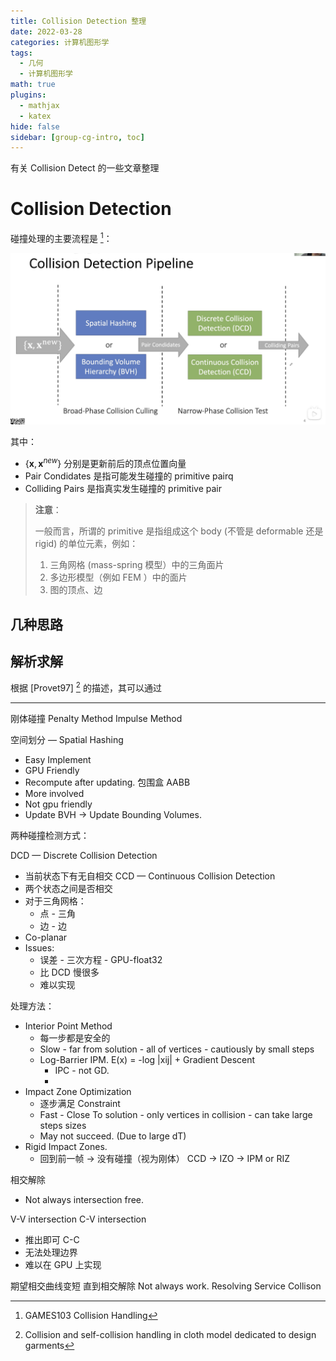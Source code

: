 ```yaml
---
title: Collision Detection 整理
date: 2022-03-28
categories: 计算机图形学
tags:
  - 几何
  - 计算机图形学
math: true
plugins:
  - mathjax
  - katex
hide: false
sidebar: [group-cg-intro, toc]
---
```


有关 Collision Detect 的一些文章整理

<!-- more -->

# Collision Detection

碰撞处理的主要流程是 [^1]：

![](2022-04-05-17-32-22.png)

其中：

- $\{\mathbf x, \mathbf x^{new}\}$ 分别是更新前后的顶点位置向量
- Pair Condidates 是指可能发生碰撞的 primitive pairq
- Colliding Pairs 是指真实发生碰撞的 primitive pair

> **注意**：
>
> 一般而言，所谓的 primitive 是指组成这个 body (不管是 deformable 还是 rigid) 的单位元素，例如：
>
> 1. 三角网格 (mass-spring 模型）中的三角面片
> 2. 多边形模型（例如 FEM ）中的面片
> 3. 图的顶点、边

## 几种思路

## 解析求解

根据 [Provet97] [^2] 的描述，其可以通过

---

刚体碰撞
Penalty Method
Impulse Method

空间划分 — Spatial Hashing

- Easy Implement
- GPU Friendly
- Recompute after updating.
  包围盒 AABB
- More involved
- Not gpu friendly
- Update BVH -> Update Bounding Volumes.

两种碰撞检测方式：

DCD — Discrete Collision Detection

- 当前状态下有无自相交
  CCD — Continuous Collision Detection
- 两个状态之间是否相交
- 对于三角网格：
  - 点 - 三角
  - 边 - 边
- Co-planar
- Issues:
  - 误差 - 三次方程 - GPU-float32
  - 比 DCD 慢很多
  - 难以实现

处理方法：

- Interior Point Method
  - 每一步都是安全的
  - Slow - far from solution - all of vertices - cautiously by small steps
  - Log-Barrier IPM. E(x) = -log |xij| + Gradient Descent
    - IPC - not GD.
    -
- Impact Zone Optimization
  - 逐步满足 Constraint
  - Fast - Close To solution - only vertices in collision - can take large steps sizes
  - May not succeed. (Due to large dT)
- Rigid Impact Zones.
  - 回到前一帧 -> 没有碰撞（视为刚体）
    CCD -> IZO -> IPM or RIZ

相交解除

- Not always intersection free.

V-V intersection
C-V intersection

- 推出即可
  C-C
- 无法处理边界
- 难以在 GPU 上实现

期望相交曲线变短 直到相交解除
Not always work.
Resolving Service Collison

[^1]: GAMES103 Collision Handling
[^2]: Collision and self-collision handling in cloth model dedicated to design garments
